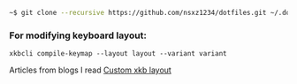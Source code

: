 ```bash
~$ git clone --recursive https://github.com/nsxz1234/dotfiles.git ~/.dotfiles
```

### For modifying keyboard layout:

```
xkbcli compile-keymap --layout layout --variant variant
```
Articles from blogs I read [Custom xkb layout](https://leon_plickat.srht.site/writing/custom-xkb-layout/article.html)

